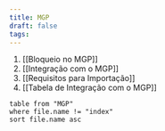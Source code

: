 ```yaml
---
title: MGP
draft: false
tags:
---
```

1. [[Bloqueio no MGP]]
2. [[Integração com o MGP]]
3. [[Requisitos para Importação]]
4. [[Tabela de Integração com o MGP]]


```dataview
table from "MGP"
where file.name != "index"
sort file.name asc
```
